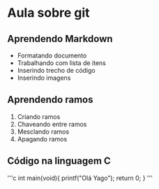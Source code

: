 # Aula sobre git

## Aprendendo Markdown

- Formatando documento
- Trabalhando com lista de itens
- Inserindo trecho de código
- Inserindo imagens

## Aprendendo ramos

1. Criando ramos
2. Chaveando entre ramos
3. Mesclando ramos
4. Apagando ramos

## Código na linguagem C

'''c
int main(void){
    printf("Olá Yago");
    return 0;
}
'''